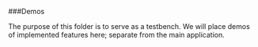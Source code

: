 ###Demos

The purpose of this folder is to serve as a testbench. We will place demos of implemented features here; separate from the main application.
